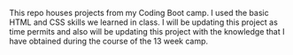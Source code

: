 This repo houses projects from my Coding Boot camp. I used the basic HTML and CSS skills we learned in class.
I will be updating this project as time permits and also will be updating this project with the knowledge  that I have obtained during the course of the 13 week camp.
